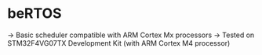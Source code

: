 # beRTOS
-> Basic scheduler compatible with ARM Cortex Mx processors
-> Tested on STM32F4VG07TX Development Kit (with ARM Cortex M4 processor)
